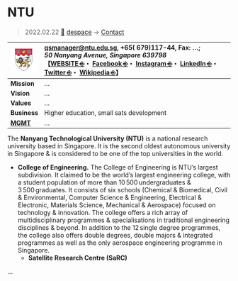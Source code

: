 # NTU
> 2022.02.22 [🚀](../../../index/index.md) [despace](../index.md) → [Contact](../contact.md)

|[![](../f/contact/n/ntu_logo1_thumb.webp)](../f/contact/n/ntu_logo1.svg)|<qsmanager@ntu.edu.sg>, +65( 679)117-44, Fax: …;<br> *50 Nanyang Avenue, Singapore 639798*<br> 【[WEBSITE ⎆](http://www.ntu.edu.sg/)・ [Facebook ⎆](https://www.facebook.com/NTUsg/)・ [Instagram ⎆](https://www.instagram.com/ntu_sg/)・ [LinkedIn ⎆](https://www.linkedin.com/company/ntusg/)・ [Twitter ⎆](https://www.twitter.com/ntusg)・ [Wikipedia ⎆](https://en.wikipedia.org/wiki/Nanyang_Technological_University)】|
|:-|:-|
|**Mission**|…|
|**Vision**|…|
|**Values**|…|
|**Business**|Higher education, small sats development|
|**[MGMT](../mgmt.md)**|…|

The **Nanyang Technological University (NTU)** is a national research university based in Singapore. It is the second oldest autonomous university in Singapore & is considered to be one of the top universities in the world.

   - **College of Engineering.** The College of Engineering is NTU’s largest subdivision. It claimed to be the world’s largest engineering college, with a student population of more than 10 500 undergraduates & 3 500 graduates. It consists of six schools (Chemical & Biomedical, Civil & Environmental, Computer Science & Engineering, Electrical & Electronic, Materials Science, Mechanical & Aerospace) focused on technology & innovation. The college offers a rich array of multidisciplinary programmes & specialisations in traditional engineering disciplines & beyond. In addition to the 12 single degree programmes, the college also offers double degrees, double majors & integrated programmes as well as the only aerospace engineering programme in Singapore.
      - **Satellite Research Centre (SaRC)**

<p style="page-break-after:always"> </p>

…
